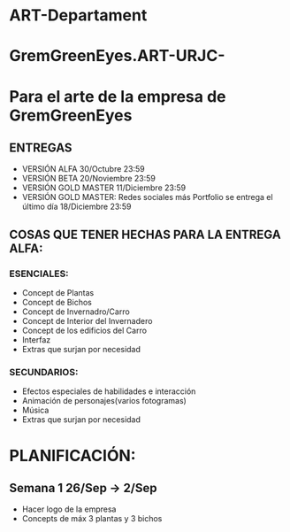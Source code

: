 # ART-Departament
# GremGreenEyes.ART-URJC-
# Para el arte de la empresa de GremGreenEyes

## ENTREGAS 
- VERSIÓN ALFA 30/Octubre 23:59
- VERSIÓN BETA 20/Noviembre 23:59
- VERSIÓN GOLD MASTER 11/Diciembre 23:59
- VERSIÓN GOLD MASTER: Redes sociales más Portfolio se entrega el último día  18/Diciembre 23:59

## COSAS QUE TENER HECHAS PARA LA ENTREGA ALFA: 
### ESENCIALES:
- Concept de Plantas 
- Concept de Bichos
- Concept de Invernadro/Carro
- Concept de Interior del Invernadero
- Concept de los edificios del Carro
- Interfaz 
- Extras que surjan por necesidad
### SECUNDARIOS:
- Efectos especiales de habilidades e interacción
- Animación de personajes(varios fotogramas)
- Música
- Extras que surjan por necesidad

# PLANIFICACIÓN:
## Semana 1 26/Sep -> 2/Sep    
- Hacer logo de la empresa
- Concepts de máx 3 plantas y 3 bichos
